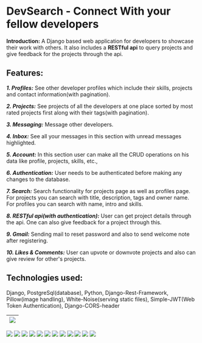 # DevSearch - Connect With your fellow developers

**Introduction:**  A Django based web application for developers to showcase their work with others. It also includes a **RESTful api** to query projects and give feedback for the projects through the api.

## Features:
 ***1. Profiles:*** See other developer profiles which include their skills, projects and contact information(with pagination).
 
 ***2. Projects:*** See projects of all the developers at one place sorted by most rated projects first along with their tags(with pagination).
 
 ***3. Messaging:*** Message other developers.
 
 ***4. Inbox:*** See all your messages in this section with unread messages highlighted.
 
 ***5. Account:*** In this section user can make all the CRUD operations on his data like profile, projects, skills, etc.,
 
 ***6. Authentication:*** User needs to be authenticated before making any changes to the database.
 
 ***7. Search:*** Search functionality for projects page as well as profiles page. For projects you can search with title, description, tags and owner name. For profiles you can search with name, intro and skills.
 
 ***8. RESTful api(with authentication):*** User can get project details through the api. One can also give feedback for a project through this.
 
 ***9. Gmail:*** Sending mail to reset password and also to send welcome note after registering. 

***10. Likes & Comments:*** User can upvote or downvote projects and also can give review for other's projects.

## Technologies used:
Django, PostgreSql(database), Python, Django-Rest-Framework, Pillow(image handling), White-Noise(serving static files), Simple-JWT(Web Token Authentication), Django-CORS-header
 
 | ![](https://github.com/ganapathi7869/projects/blob/main/django/devsearch/static/images/demo/profiles1.JPG) |
 | -------- |
 ![](https://github.com/ganapathi7869/projects/blob/main/django/devsearch/static/images/demo/profiles2.JPG)
 ![](https://github.com/ganapathi7869/projects/blob/main/django/devsearch/static/images/demo/projects1.JPG)
 ![](https://github.com/ganapathi7869/projects/blob/main/django/devsearch/static/images/demo/projects2.JPG)
 ![](https://github.com/ganapathi7869/projects/blob/main/django/devsearch/static/images/demo/Inbox.JPG)
 ![](https://github.com/ganapathi7869/projects/blob/main/django/devsearch/static/images/demo/account1.JPG)
 ![](https://github.com/ganapathi7869/projects/blob/main/django/devsearch/static/images/demo/account2.JPG)
 ![](https://github.com/ganapathi7869/projects/blob/main/django/devsearch/static/images/demo/login.JPG)
 ![](https://github.com/ganapathi7869/projects/blob/main/django/devsearch/static/images/demo/signup.JPG)
 ![](https://github.com/ganapathi7869/projects/blob/main/django/devsearch/static/images/demo/passwordreset.JPG)
 ![](https://github.com/ganapathi7869/projects/blob/main/django/devsearch/static/images/demo/profile.JPG)
 ![](https://github.com/ganapathi7869/projects/blob/main/django/devsearch/static/images/demo/project1.JPG)
 ![](https://github.com/ganapathi7869/projects/blob/main/django/devsearch/static/images/demo/project2.JPG)
